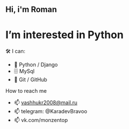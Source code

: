 ## Hi, i'm Roman
# I’m interested in Python

🛠 I can:
- 🔧 Python / Django 
- 🗄 MySql
- 🌱 Git / GitHub



How to reach me
- 📫 vashhukr2008@mail.ru
- 📫 telegram: @KaradevBravoo
- 📫 vk.com/monzentop

<!--
**testMonzeN/testMonzeN** is a ✨ _special_ ✨ repository because its `README.md` (this file) appears on your GitHub profile.

Here are some ideas to get you started:

- 🔭 I’m currently working on ...
- 🌱 I’m currently learning ...
- 👯 I’m looking to collaborate on ...
- 🤔 I’m looking for help with ...
- 💬 Ask me about ...
- 📫 How to reach me: ...
- 😄 Pronouns: ...
- ⚡ Fun fact: ...
-->

